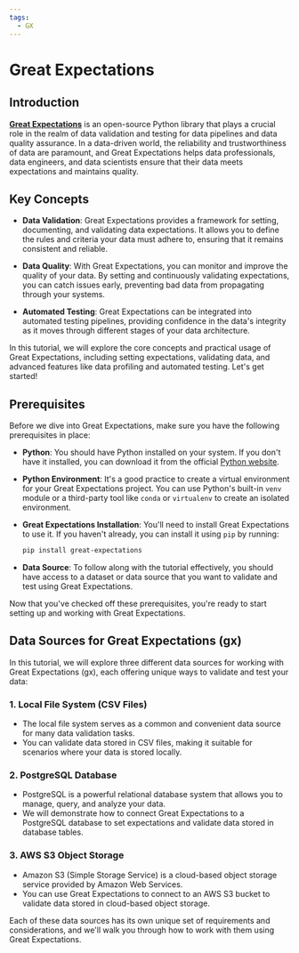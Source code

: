 ```yaml
---
tags:
  - GX
---
```


# Great Expectations

## Introduction

[**Great Expectations**](https://greatexpectations.io/) is an open-source Python library that plays a crucial role in the realm of data validation and testing for data pipelines and data quality assurance. In a data-driven world, the reliability and trustworthiness of data are paramount, and Great Expectations helps data professionals, data engineers, and data scientists ensure that their data meets expectations and maintains quality.

## Key Concepts

- **Data Validation**: Great Expectations provides a framework for setting, documenting, and validating data expectations. It allows you to define the rules and criteria your data must adhere to, ensuring that it remains consistent and reliable.

- **Data Quality**: With Great Expectations, you can monitor and improve the quality of your data. By setting and continuously validating expectations, you can catch issues early, preventing bad data from propagating through your systems.

- **Automated Testing**: Great Expectations can be integrated into automated testing pipelines, providing confidence in the data's integrity as it moves through different stages of your data architecture.

In this tutorial, we will explore the core concepts and practical usage of Great Expectations, including setting expectations, validating data, and advanced features like data profiling and automated testing. Let's get started!

## Prerequisites

Before we dive into Great Expectations, make sure you have the following prerequisites in place:

- **Python**: You should have Python installed on your system. If you don't have it installed, you can download it from the official [Python website](https://www.python.org/downloads/).

- **Python Environment**: It's a good practice to create a virtual environment for your Great Expectations project. You can use Python's built-in `venv` module or a third-party tool like `conda` or `virtualenv` to create an isolated environment.

- **Great Expectations Installation**: You'll need to install Great Expectations to use it. If you haven't already, you can install it using `pip` by running:

    ```bash
    pip install great-expectations
    ```

- **Data Source**: To follow along with the tutorial effectively, you should have access to a dataset or data source that you want to validate and test using Great Expectations.

Now that you've checked off these prerequisites, you're ready to start setting up and working with Great Expectations.

## Data Sources for Great Expectations (gx)

In this tutorial, we will explore three different data sources for working with Great Expectations (gx), each offering unique ways to validate and test your data:

### 1. Local File System (CSV Files)

- The local file system serves as a common and convenient data source for many data validation tasks.
- You can validate data stored in CSV files, making it suitable for scenarios where your data is stored locally.

### 2. PostgreSQL Database

- PostgreSQL is a powerful relational database system that allows you to manage, query, and analyze your data.
- We will demonstrate how to connect Great Expectations to a PostgreSQL database to set expectations and validate data stored in database tables.

### 3. AWS S3 Object Storage

- Amazon S3 (Simple Storage Service) is a cloud-based object storage service provided by Amazon Web Services.
- You can use Great Expectations to connect to an AWS S3 bucket to validate data stored in cloud-based object storage.

Each of these data sources has its own unique set of requirements and considerations, and we'll walk you through how to work with them using Great Expectations.

